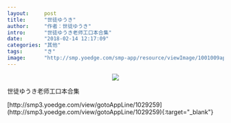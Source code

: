 ```yaml
---
layout:     post
title:      "世徒ゆうき"
author:     "作者：世徒ゆうき"
intro:      "世徒ゆうき老师工口本合集"
date:       "2018-02-14 12:17:09"
categories: "其他"
tags:       "き"
image:      "http://smp.yoedge.com/smp-app/resource/viewImage/1001009appline.png"
---
```

<div style="text-align: center">
<p><img src="http://smp.yoedge.com/smp-app/resource/viewImage/1001009appline.png"/></p>
</div>
<p class="post-meta">
<span>世徒ゆうき老师工口本合集</span>
</p>
[http://smp3.yoedge.com/view/gotoAppLine/1029259](http://smp3.yoedge.com/view/gotoAppLine/1029259){:target="_blank"}


